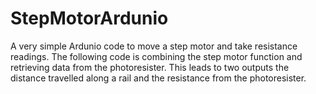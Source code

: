 # StepMotorArdunio
A very simple Ardunio code to move a step motor and take resistance readings.
The following code is combining the step motor function and retrieving data from the photoresister. This leads to two outputs the distance travelled along a rail and the resistance from the photoresister.
